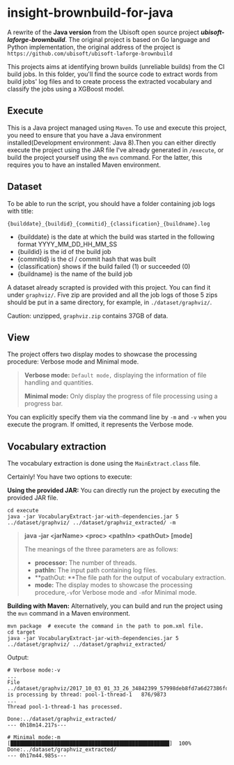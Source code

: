 # insight-brownbuild-for-java

A rewrite of the **Java version** from the Ubisoft open source project ***ubisoft-laforge-brownbuild***. The original project is based on Go language and Python implementation, the original address of the project is `https://github.com/ubisoft/ubisoft-laforge-brownbuild`

This projects aims at identifying brown builds (unreliable builds) from the CI build jobs. In this folder, you'll find the source code to extract words from build jobs' log files and to create process the extracted vocabulary and classify the jobs using a XGBoost model.

## Execute

This is a Java project managed using `Maven`. To use and execute this project, you need to ensure that you have a Java environment installed(Development environment: Java 8).Then you can either directly execute the project using the JAR file I've already generated in `/execute`, or build the project yourself using the `mvn` command. For the latter, this requires you to have an installed Maven environment.

## Dataset

To be able to run the script, you should have a folder containing job logs with title:

`{builddate}_{buildid}_{commitid}_{classification}_{buildname}.log`

- {builddate} is the date at which the build was started in the following format YYYY_MM_DD_HH_MM_SS
- {buildid} is the id of the build job
- {commitid} is the cl / commit hash that was built
- {classification} shows if the build failed (1) or succeeded (0)
- {buildname} is the name of the build job

A dataset already scrapted is provided with this project. You can find it under `graphviz/`. Five zip are provided and all the job logs of those 5 zips should be put in a same directory, for example, in `./dataset/graphviz/`.

Caution: unzipped, `graphviz.zip` contains 37GB of data.

## View

The project offers two display modes to showcase the processing procedure: Verbose mode and Minimal mode.

> **Verbose mode:** `Default mode,` displaying the information of file handling and quantities.
>
> **Minimal mode:** Only display the progress of file processing using a progress bar.

You can explicitly specify them via the command line by `-m` and `-v` when you execute the program. If omitted, it represents the Verbose mode.

## Vocabulary extraction

The vocabulary extraction is done using the `MainExtract.class` file.

Certainly! You have two options to execute:

**Using the provided JAR:** You can directly run the project by executing the provided JAR file.

```shell
cd execute
java -jar VocabularyExtract-jar-with-dependencies.jar 5 ../dataset/graphviz/ ../dataset/graphviz_extracted/ -m
```

> **java -jar \<jarName\> \<proc\> \<pathIn\> \<pathOut\> [mode]**
>
> The meanings of the three parameters are as follows:
>
> - **processor:** The number of threads.
> - **pathIn:** The input path containing log files.
> - **pathOut: **The file path for the output of vocabulary extraction.
> - **mode:** The display modes to showcase the processing procedure,`-v`for Verbose mode and `-m`for Minimal mode.

**Building with Maven:** Alternatively, you can build and run the project using the `mvn` command in a Maven environment.

```shell
mvn package	 # execute the command in the path to pom.xml file.
cd target
java -jar VocabularyExtract-jar-with-dependencies.jar 5 ../dataset/graphviz/ ../dataset/graphviz_extracted/
```

Output:

```shell
# Verbose mode:-v
...
File ../dataset/graphviz/2017_10_03_01_33_26_34842399_57998deb8fd7a6d27386fd666feb4d411a925ec4_0_portablesourcepackaging.log is processing by thread: pool-1-thread-1   876/9873
...
Thread pool-1-thread-1 has processed.

Done:../dataset/graphviz_extracted/
--- 0h18m14.217s--- 

# Minimal mode:-m
[███████████████████████████████████████████████████]  100% 
Done:../dataset/graphviz_extracted/
--- 0h17m44.985s--- 
```



